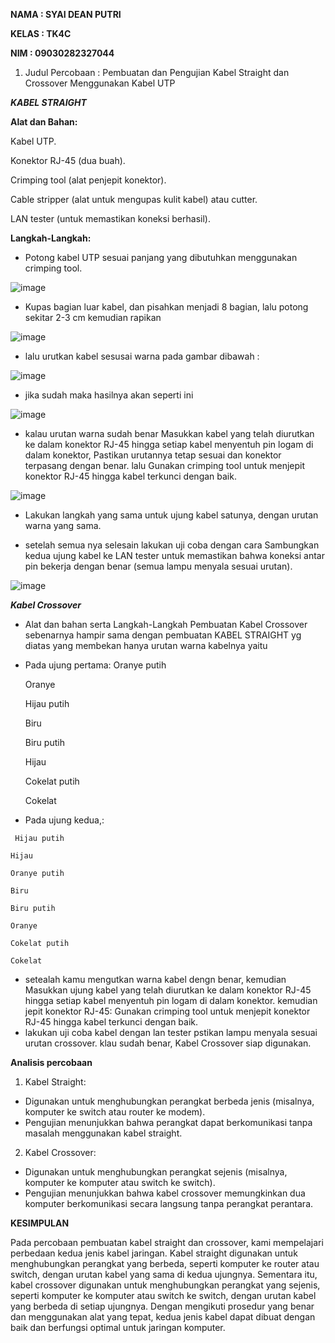 
**NAMA : SYAI DEAN PUTRI**

**KELAS : TK4C**

**NIM : 09030282327044**



1. Judul Percobaan : Pembuatan dan Pengujian Kabel Straight dan Crossover Menggunakan Kabel UTP




***KABEL STRAIGHT***

**Alat dan Bahan:**

Kabel UTP.

Konektor RJ-45 (dua buah).

Crimping tool (alat penjepit konektor).

Cable stripper (alat untuk mengupas kulit kabel) atau cutter.

LAN tester (untuk memastikan koneksi berhasil).

**Langkah-Langkah:**
-  Potong kabel UTP sesuai panjang yang dibutuhkan menggunakan crimping tool.
  
![image](https://github.com/user-attachments/assets/87197174-02ba-4f14-a1ac-96d859e9a74e)


-  Kupas bagian luar kabel, dan pisahkan menjadi 8 bagian, lalu potong sekitar 2-3 cm kemudian rapikan

![image](https://github.com/user-attachments/assets/f6a5d08a-94b4-49ab-9d7f-b515fc0c87de)


-  lalu urutkan kabel sesusai warna pada gambar dibawah : 

  ![image](https://github.com/user-attachments/assets/955449f9-a4a9-4fcc-bbdc-9eb49b0693f1)

-  jika sudah maka hasilnya akan seperti ini

 ![image](https://github.com/user-attachments/assets/57f5f857-2e9e-478f-90b3-6ad3cb32bc84)


-    kalau urutan warna sudah benar Masukkan kabel yang telah diurutkan ke dalam konektor RJ-45 hingga setiap kabel menyentuh pin logam di dalam konektor,
     Pastikan urutannya tetap sesuai dan konektor terpasang dengan benar. lalu Gunakan crimping tool untuk menjepit konektor RJ-45 hingga kabel terkunci dengan baik.


![image](https://github.com/user-attachments/assets/af1e17a1-599b-41b7-ba7f-456abc9d79fa)

-    Lakukan langkah yang sama untuk ujung kabel satunya, dengan urutan warna yang sama.

-    setelah semua nya selesain lakukan uji coba dengan cara Sambungkan kedua ujung kabel ke LAN tester untuk memastikan bahwa koneksi antar pin bekerja dengan benar (semua lampu menyala sesuai urutan).

  ![image](https://github.com/user-attachments/assets/406e4a4d-7389-48a3-a60a-797d35230536)

***Kabel Crossover***
-  Alat dan bahan serta Langkah-Langkah Pembuatan Kabel Crossover sebenarnya hampir sama dengan pembuatan  KABEL STRAIGHT yg diatas yang membekan hanya urutan warna kabelnya yaitu 
-  Pada ujung pertama:
    Oranye putih

   Oranye

    Hijau putih

    Biru

    Biru putih

    Hijau

    Cokelat putih

    Cokelat

  -    Pada ujung kedua,:

     Hijau putih

    Hijau
    
    Oranye putih
   
    Biru
    
    Biru putih
    
    Oranye
    
    Cokelat putih
   
    Cokelat
-   setealah kamu mengutkan warna kabel dengn benar, kemudian Masukkan ujung kabel yang telah diurutkan ke dalam konektor RJ-45 hingga setiap kabel menyentuh pin logam di dalam konektor. kemudian jepit konektor RJ-45:
     Gunakan crimping tool untuk menjepit konektor RJ-45 hingga kabel terkunci dengan baik.
-  lakukan uji coba kabel dengan lan tester pstikan lampu menyala sesuai urutan crossover. klau sudah benar, Kabel Crossover siap digunakan.

**Analisis percobaan**

1. Kabel Straight:
-  Digunakan untuk menghubungkan perangkat berbeda jenis 
   (misalnya, komputer ke switch atau router ke modem).
-  Pengujian menunjukkan bahwa perangkat dapat berkomunikasi 
   tanpa masalah menggunakan kabel straight.

2.  Kabel Crossover:
-   Digunakan untuk menghubungkan perangkat sejenis 
    (misalnya, komputer ke komputer atau switch ke switch).
-   Pengujian menunjukkan bahwa kabel crossover memungkinkan dua komputer 
    berkomunikasi secara langsung tanpa perangkat perantara.

**KESIMPULAN**

Pada percobaan pembuatan kabel straight dan crossover, kami mempelajari perbedaan kedua jenis kabel jaringan.
Kabel straight digunakan untuk menghubungkan perangkat yang berbeda, seperti komputer ke router atau switch, 
dengan urutan kabel yang sama di kedua ujungnya. 
Sementara itu, kabel crossover digunakan untuk menghubungkan perangkat yang sejenis,
seperti komputer ke komputer atau switch ke switch, dengan urutan kabel yang berbeda di setiap ujungnya. 
Dengan mengikuti prosedur yang benar dan menggunakan alat yang tepat, kedua jenis kabel dapat dibuat dengan 
baik dan berfungsi optimal untuk jaringan komputer.
